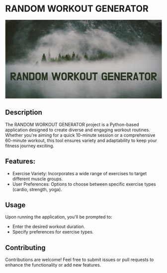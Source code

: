 # RANDOM WORKOUT GENERATOR

![Banner](RANDOM_WORKOUT_GENERATOR.png)

## Description
The RANDOM WORKOUT GENERATOR project is a Python-based application designed to create diverse and engaging workout routines. Whether you're aiming for a quick 10-minute session or a comprehensive 60-minute workout, this tool ensures variety and adaptability to keep your fitness journey exciting.

## Features:
 - Exercise Variety: Incorporates a wide range of exercises to target different muscle groups.
 - User Preferences: Options to choose between specific exercise types (cardio, strength, yoga).


 ## Usage
 Upon running the application, you'll be prompted to:
 - Enter the desired workout duration.
 - Specify preferences for exercise types.

 ## Contributing
 Contributions are welcome! Feel free to submit issues or pull requests to enhance the functionality or add new features.
